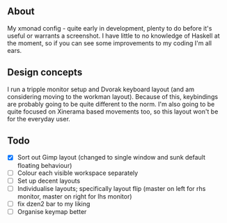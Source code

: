 ## About

My xmonad config - quite early in development, plenty to do before it's useful or warrants a screenshot. I have little to no knowledge of Haskell at the moment, so if you can see some improvements to my coding I'm all ears.

## Design concepts

I run a tripple monitor setup and Dvorak keyboard layout (and am considering moving to the workman layout). Because of this, keybindings are probably going to be quite different to the norm. I'm also going to be quite focused on Xinerama based movements too, so this layout won't be for the everyday user.

## Todo

- [x] Sort out Gimp layout (changed to single window and sunk default floating behaviour)
- [ ] Colour each visible workspace separately
- [ ] Set up decent layouts
- [ ] Individualise layouts; specifically layout flip (master on left for rhs monitor, master on right for lhs monitor)
- [ ] fix dzen2 bar to my liking
- [ ] Organise keymap better
